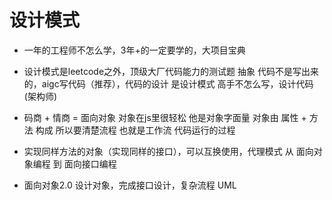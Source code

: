 # 设计模式

- 一年的工程师不怎么学，3年+的一定要学的，大项目宝典
- 设计模式是leetcode之外，顶级大厂代码能力的测试题
    抽象 代码不是写出来的，aigc写代码（推荐），代码的设计
    是设计模式
    高手不怎么写，设计代码(架构师)

- 码商 + 情商 = 面向对象
    对象在js里很轻松 他是对象字面量
    对象由 属性 + 方法 构成
    所以要清楚流程 也就是工作流 代码运行的过程

- 实现同样方法的对象（实现同样的接口），可以互换使用，代理模式
    从 面向对象编程 到 面向接口编程
- 面向对象2.0 设计对象，完成接口设计，复杂流程 UML